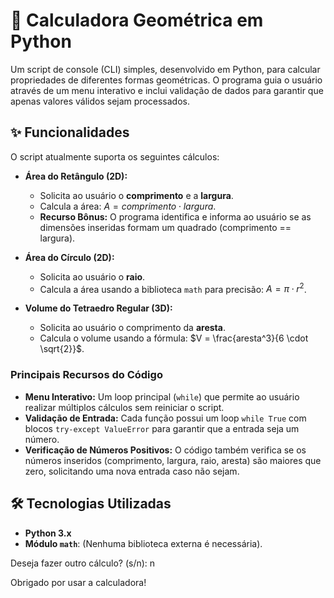 # 📐 Calculadora Geométrica em Python

Um script de console (CLI) simples, desenvolvido em Python, para calcular propriedades de diferentes formas geométricas. O programa guia o usuário através de um menu interativo e inclui validação de dados para garantir que apenas valores válidos sejam processados.

## ✨ Funcionalidades

O script atualmente suporta os seguintes cálculos:

* **Área do Retângulo (2D):**
    * Solicita ao usuário o **comprimento** e a **largura**.
    * Calcula a área: $A = comprimento \cdot largura$.
    * **Recurso Bônus:** O programa identifica e informa ao usuário se as dimensões inseridas formam um quadrado (comprimento == largura).

* **Área do Círculo (2D):**
    * Solicita ao usuário o **raio**.
    * Calcula a área usando a biblioteca `math` para precisão: $A = \pi \cdot r^2$.

* **Volume do Tetraedro Regular (3D):**
    * Solicita ao usuário o comprimento da **aresta**.
    * Calcula o volume usando a fórmula: $V = \frac{aresta^3}{6 \cdot \sqrt{2}}$.

### Principais Recursos do Código

* **Menu Interativo:** Um loop principal (`while`) que permite ao usuário realizar múltiplos cálculos sem reiniciar o script.
* **Validação de Entrada:** Cada função possui um loop `while True` com blocos `try-except ValueError` para garantir que a entrada seja um número.
* **Verificação de Números Positivos:** O código também verifica se os números inseridos (comprimento, largura, raio, aresta) são maiores que zero, solicitando uma nova entrada caso não sejam.

## 🛠️ Tecnologias Utilizadas

* **Python 3.x**
* **Módulo `math`**: (Nenhuma biblioteca externa é necessária).

Deseja fazer outro cálculo? (s/n): n

Obrigado por usar a calculadora!
